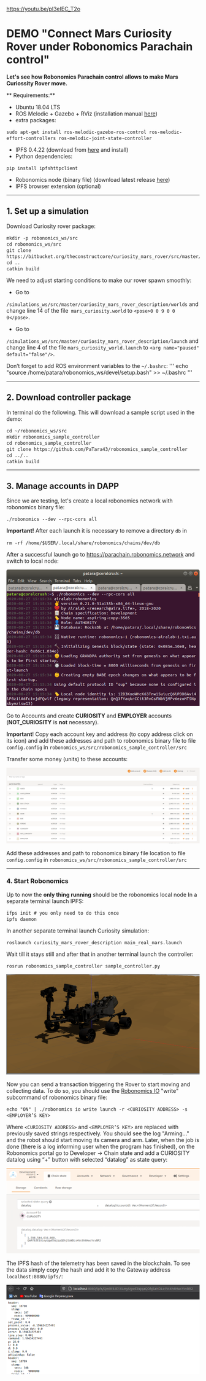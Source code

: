 
https://youtu.be/pl3eIEC_T2o
# DEMO "Connect Mars Curiosity Rover under Robonomics Parachain control"

**Let's see how Robonomics Parachain control allows to make Mars Curiossity Rover move.**

** Requirements:**
- Ubuntu 18.04 LTS
- ROS Melodic + Gazebo + RViz (installation manual [here](http://wiki.ros.org/melodic/Installation))
- extra packages:
```shell
sudo apt-get install ros-melodic-gazebo-ros-control ros-melodic-effort-controllers ros-melodic-joint-state-controller
```
- IPFS 0.4.22 (download from [here](https://dist.ipfs.io/go-ipfs/v0.4.22/go-ipfs_v0.4.22_linux-386.tar.gz) and install)
- Python dependencies:
```
pip install ipfshttpclient
```
- Robonomics node (binary file) (download latest release [here](https://github.com/airalab/robonomics/releases))
- IPFS browser extension (optional)

------------

## 1. Set up a simulation
Download Curiosity rover package:
```
mkdir -p robonomics_ws/src
cd robomonics_ws/src
git clone https://bitbucket.org/theconstructcore/curiosity_mars_rover/src/master/
cd ..
catkin build
```
We need to adjust starting conditions to make our rover spawn smoothly:
- Go to

`/simulations_ws/src/master/curiosity_mars_rover_description/worlds` and change line 14 of the file` mars_curiosity.world` to 
`<pose>0 0 9 0 0 0</pose>`.

- Go to

`/simulations_ws/src/master/curiosity_mars_rover_description/launch` and change line 4 of the file `mars_curiosity_world.launch` to 
`<arg name="paused" default="false"/>`.

Don’t forget to add ROS environment variables to the `~/.bashrc`:
'''
echo "source /home/patara/robonomics_ws/devel/setup.bash" >> ~/.bashrc
'''

------------

## 2. Download controller package
In terminal do the following. This will download a sample script used in the demo:
```
cd ~/robonomics_ws/src
mkdir robonomics_sample_controller
cd robonomics_sample_controller
git clone https://github.com/PaTara43/robonomics_sample_controller
cd ../..
catkin build
```

------------

## 3. Manage accounts in DAPP
Since we are testing, let's create a local robonomics network with robonomics binary file:
```shell
./robonomics --dev --rpc-cors all
```


**Important!** After each launch it is necessary to remove a directory `db` in

`rm -rf /home/$USER/.local/share/robonomics/chains/dev/db`

After a successful launch go to https://parachain.robonomics.network and switch to local node:

![Local node](./images/curiosity-demo/local-node.png "Local node")

Go to Accounts and create **CURIOSITY** and **EMPLOYER** accounts (**NOT_CURIOSITY** is **not** necessary).

**Important**! Copy each account key and address (to copy address click on its icon) and add these addresses and path to robonomics binary file to file `config.config` in `robonomics_ws/src/robonomics_sample_controller/src`

Transfer some money (units) to these accounts:

![Balances](./images/curiosity-demo/balances.png "Balances")

Add these addresses and path to robonomics binary file location to file `config.config` in `robonomics_ws/src/robonomics_sample_controller/src`

------------

### 4. Start Robonomics
Up to now the **only thing running** should be the robonomics local node
In a separate terminal launch IPFS:
```
ifps init # you only need to do this once
ipfs daemon
```

In another separate terminal launch Curiosity simulation:
```
roslaunch curiosity_mars_rover_description main_real_mars.launch
```

Wait till it stays still and after that in another terminal launch the controller:
```
rosrun robonomics_sample_controller sample_controller.py

```
![Curiosity](./images/curiosity-demo/Curiosity.png "Curiosity")

Now you can send a transaction triggering the Rover to start moving and collecting data. To do so, you should use the [Robonomics IO](https://wiki.robonomics.network/docs/rio-overview/)  "write" subcommand of robonomics binary file:
```
echo "ON" | ./robonomics io write launch -r <CURIOSITY ADDRESS> -s <EMPLOYER’S KEY>
```
Where `<CURIOSITY ADDRESS>`  and `<EMPLOYER’S KEY>` are replaced with  previously saved strings respectively.
You should see the log "Arming..." and the robot should start moving its camera and arm. Later, when the job is done (there is a log informing user when the program has finished), on the Robonomics portal go to Developer -> Chain state and add a CURIOSITY datalog using “+” button with selected “datalog” as state query: 

![Datalog](./images/curiosity-demo/hash-in-chain.png "Datalog")

The IPFS hash of the telemetry has been saved in the blockchain. To see the data simply copy the hash and add it to the Gateway address `localhost:8080/ipfs/`:

![Voila](./images/curiosity-demo/datalog.png "Voila")




